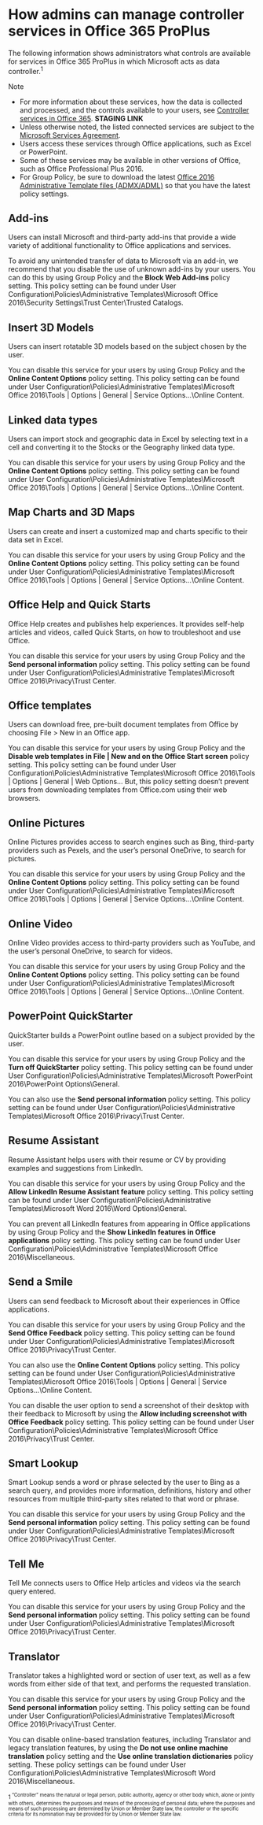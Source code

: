 
# How admins can manage controller services in Office 365 ProPlus 

The following information shows administrators what controls are available for services in Office 365 ProPlus in which Microsoft acts as data controller.<sup>1<sup/>

> [!NOTE]
> - For more information about these services, how the data is collected and processed, and the controls available to your users, see [Controller services in Office 365](https://support.officeppe.com/article/92c234f1-dc91-4dc1-925d-6c90fc3816d8).  **STAGING LINK**
> - Unless otherwise noted, the listed connected services are subject to the [Microsoft Services Agreement](https://www.microsoft.com/servicesagreement/).
> - Users access these services through Office applications, such as Excel or PowerPoint. 
> - Some of these services may be available in other versions of Office, such as Office Professional Plus 2016. 
> - For Group Policy, be sure to download the latest [Office 2016 Administrative Template files (ADMX/ADML)](https://www.microsoft.com/download/details.aspx?id=49030) so that you have the latest policy settings.


## Add-ins 
Users can install Microsoft and third-party add-ins that provide a wide variety of additional functionality to Office applications and services.

To avoid any unintended transfer of data to Microsoft via an add-in, we recommend that you disable the use of unknown add-ins by your users. You can do this by using Group Policy and the **Block Web Add-ins** policy setting. This policy setting can be found under User Configuration\Policies\Administrative Templates\Microsoft Office 2016\Security Settings\Trust Center\Trusted Catalogs. 

## Insert 3D Models
Users can insert rotatable 3D models based on the subject chosen by the user. 

You can disable this service for your users by using Group Policy and the **Online Content Options** policy setting. This policy setting can be found under User Configuration\Policies\Administrative Templates\Microsoft Office 2016\Tools | Options | General | Service Options...\Online Content. 

## Linked data types
Users can import stock and geographic data in Excel by selecting text in a cell and converting it to the Stocks or the Geography linked data type.

You can disable this service for your users by using Group Policy and the **Online Content Options** policy setting. This policy setting can be found under User Configuration\Policies\Administrative Templates\Microsoft Office 2016\Tools | Options | General | Service Options...\Online Content. 

## Map Charts and 3D Maps
Users can create and insert a customized map and charts specific to their data set in Excel. 

You can disable this service for your users by using Group Policy and the **Online Content Options** policy setting. This policy setting can be found under User Configuration\Policies\Administrative Templates\Microsoft Office 2016\Tools | Options | General | Service Options...\Online Content. 

## Office Help and Quick Starts 
Office Help creates and publishes help experiences. It provides self-help articles and videos, called Quick Starts, on how to troubleshoot and use Office. 

You can disable this service for your users by using Group Policy and the **Send personal information** policy setting. This policy setting can be found under User Configuration\Policies\Administrative Templates\Microsoft Office 2016\Privacy\Trust Center. 

## Office templates
Users can download free, pre-built document templates from Office by choosing File > New in an Office app. 

You can disable this service for your users by using Group Policy and the **Disable web templates in File | New and on the Office Start screen** policy setting. This policy setting can be found under User Configuration\Policies\Administrative Templates\Microsoft Office 2016\Tools | Options | General | Web Options… But, this policy setting doesn’t prevent users from downloading templates from Office.com using their web browsers.

## Online Pictures 
Online Pictures provides access to search engines such as Bing, third-party providers such as Pexels, and the user’s personal OneDrive, to search for pictures. 

You can disable this service for your users by using Group Policy and the **Online Content Options** policy setting. This policy setting can be found under User Configuration\Policies\Administrative Templates\Microsoft Office 2016\Tools | Options | General | Service Options...\Online Content. 

## Online Video 
Online Video provides access to third-party providers such as YouTube, and the user’s personal OneDrive, to search for videos. 

You can disable this service for your users by using Group Policy and the **Online Content Options** policy setting. This policy setting can be found under User Configuration\Policies\Administrative Templates\Microsoft Office 2016\Tools | Options | General | Service Options...\Online Content. 

## PowerPoint QuickStarter
QuickStarter builds a PowerPoint outline based on a subject provided by the user. 

You can disable this service for your users by using Group Policy and the **Turn off QuickStarter** policy setting. This policy setting can be found under User Configuration\Policies\Administrative Templates\Microsoft PowerPoint 2016\PowerPoint Options\General. 

You can also use the **Send personal information** policy setting. This policy setting can be found under User Configuration\Policies\Administrative Templates\Microsoft Office 2016\Privacy\Trust Center. 

## Resume Assistant 
Resume Assistant helps users with their resume or CV by providing examples and suggestions from LinkedIn.

You can disable this service for your users by using Group Policy and the **Allow LinkedIn Resume Assistant feature** policy setting. This policy setting can be found under User Configuration\Policies\Administrative Templates\Microsoft Word 2016\Word Options\General. 

You can prevent all LinkedIn features from appearing in Office applications by using Group Policy and the **Show LinkedIn features in Office applications** policy setting. This policy setting can be found under User Configuration\Policies\Administrative Templates\Microsoft Office 2016\Miscellaneous. 

## Send a Smile
Users can send feedback to Microsoft about their experiences in Office applications.

You can disable this service for your users by using Group Policy and the **Send Office Feedback** policy setting. This policy setting can be found under User Configuration\Policies\Administrative Templates\Microsoft Office 2016\Privacy\Trust Center.

You can also use the **Online Content Options** policy setting. This policy setting can be found under User Configuration\Policies\Administrative Templates\Microsoft Office 2016\Tools | Options | General | Service Options...\Online Content. 

You can disable the user option to send a screenshot of their desktop with their feedback to Microsoft by using the **Allow including screenshot with Office Feedback** policy setting. This policy setting can be found under User Configuration\Policies\Administrative Templates\Microsoft Office 2016\Privacy\Trust Center.

## Smart Lookup
Smart Lookup sends a word or phrase selected by the user to Bing as a search query, and provides more information, definitions, history and other resources from multiple third-party sites related to that word or phrase. 

You can disable this service for your users by using Group Policy and the **Send personal information** policy setting. This policy setting can be found under User Configuration\Policies\Administrative Templates\Microsoft Office 2016\Privacy\Trust Center. 

## Tell Me
Tell Me connects users to Office Help articles and videos via the search query entered. 

You can disable this service for your users by using Group Policy and the **Send personal information** policy setting. This policy setting can be found under User Configuration\Policies\Administrative Templates\Microsoft Office 2016\Privacy\Trust Center. 

## Translator
Translator takes a highlighted word or section of user text, as well as a few words from either side of that text, and performs the requested translation. 

You can disable this service for your users by using Group Policy and the **Send personal information** policy setting. This policy setting can be found under User Configuration\Policies\Administrative Templates\Microsoft Office 2016\Privacy\Trust Center. 

You can disable online-based translation features, including Translator and legacy translation features, by using the **Do not use online machine translation** policy setting and the **Use online translation dictionaries** policy setting. These policy settings can be found under User Configuration\Policies\Administrative Templates\Microsoft Word 2016\Miscellaneous.



<sup>1<sup/> “Controller” means the natural or legal person, public authority, agency or other body which, alone or jointly with others, determines the purposes and means of the processing of personal data; where the purposes and means of such processing are determined by Union or Member State law, the controller or the specific criteria for its nomination may be provided for by Union or Member State law.
